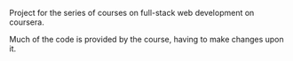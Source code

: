 Project for the series of courses on full-stack web development on coursera.

Much of the code is provided by the course, having to make changes upon it.
